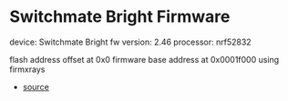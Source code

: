 # Switchmate Bright Firmware

device: Switchmate Bright
fw version: 2.46
processor: nrf52832

flash address offset at 0x0
firmware base address at 0x0001f000 using firmxrays

- [source](https://github.com/valkjsaaa/switchmate-firmwares)
